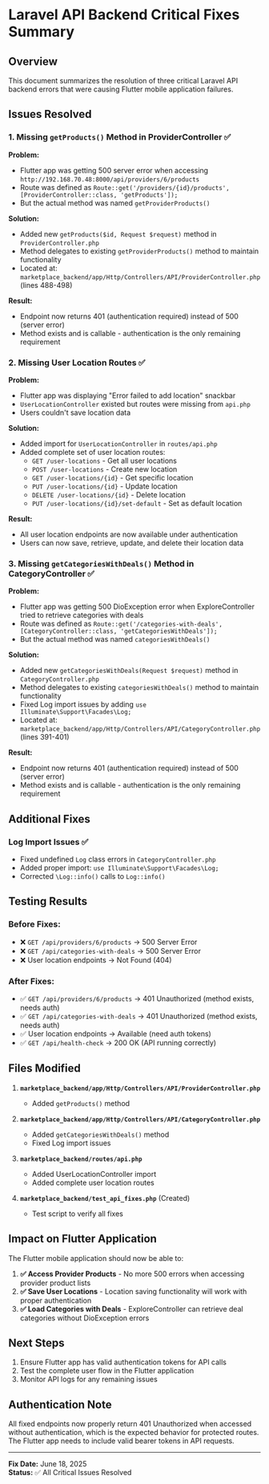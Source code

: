 # Laravel API Backend Critical Fixes Summary

## Overview
This document summarizes the resolution of three critical Laravel API backend errors that were causing Flutter mobile application failures.

## Issues Resolved

### 1. Missing `getProducts()` Method in ProviderController ✅
**Problem:** 
- Flutter app was getting 500 server error when accessing `http://192.168.70.48:8000/api/providers/6/products`
- Route was defined as `Route::get('/providers/{id}/products', [ProviderController::class, 'getProducts']);`
- But the actual method was named `getProviderProducts()`

**Solution:**
- Added new `getProducts($id, Request $request)` method in `ProviderController.php`
- Method delegates to existing `getProviderProducts()` method to maintain functionality
- Located at: `marketplace_backend/app/Http/Controllers/API/ProviderController.php` (lines 488-498)

**Result:** 
- Endpoint now returns 401 (authentication required) instead of 500 (server error)
- Method exists and is callable - authentication is the only remaining requirement

### 2. Missing User Location Routes ✅
**Problem:**
- Flutter app was displaying "Error failed to add location" snackbar
- `UserLocationController` existed but routes were missing from `api.php`
- Users couldn't save location data

**Solution:**
- Added import for `UserLocationController` in `routes/api.php`
- Added complete set of user location routes:
  - `GET /user-locations` - Get all user locations
  - `POST /user-locations` - Create new location  
  - `GET /user-locations/{id}` - Get specific location
  - `PUT /user-locations/{id}` - Update location
  - `DELETE /user-locations/{id}` - Delete location
  - `PUT /user-locations/{id}/set-default` - Set as default location

**Result:**
- All user location endpoints are now available under authentication
- Users can now save, retrieve, update, and delete their location data

### 3. Missing `getCategoriesWithDeals()` Method in CategoryController ✅
**Problem:**
- Flutter app was getting 500 DioException error when ExploreController tried to retrieve categories with deals
- Route was defined as `Route::get('/categories-with-deals', [CategoryController::class, 'getCategoriesWithDeals']);`
- But the actual method was named `categoriesWithDeals()`

**Solution:**
- Added new `getCategoriesWithDeals(Request $request)` method in `CategoryController.php`
- Method delegates to existing `categoriesWithDeals()` method to maintain functionality
- Fixed Log import issues by adding `use Illuminate\Support\Facades\Log;`
- Located at: `marketplace_backend/app/Http/Controllers/API/CategoryController.php` (lines 391-401)

**Result:**
- Endpoint now returns 401 (authentication required) instead of 500 (server error)
- Method exists and is callable - authentication is the only remaining requirement

## Additional Fixes

### Log Import Issues ✅
- Fixed undefined `Log` class errors in `CategoryController.php`
- Added proper import: `use Illuminate\Support\Facades\Log;`
- Corrected `\Log::info()` calls to `Log::info()`

## Testing Results

### Before Fixes:
- ❌ `GET /api/providers/6/products` → 500 Server Error
- ❌ `GET /api/categories-with-deals` → 500 Server Error  
- ❌ User location endpoints → Not Found (404)

### After Fixes:
- ✅ `GET /api/providers/6/products` → 401 Unauthorized (method exists, needs auth)
- ✅ `GET /api/categories-with-deals` → 401 Unauthorized (method exists, needs auth)
- ✅ User location endpoints → Available (need auth tokens)
- ✅ `GET /api/health-check` → 200 OK (API running correctly)

## Files Modified

1. **`marketplace_backend/app/Http/Controllers/API/ProviderController.php`**
   - Added `getProducts()` method

2. **`marketplace_backend/app/Http/Controllers/API/CategoryController.php`**
   - Added `getCategoriesWithDeals()` method
   - Fixed Log import issues

3. **`marketplace_backend/routes/api.php`**
   - Added UserLocationController import
   - Added complete user location routes

4. **`marketplace_backend/test_api_fixes.php`** (Created)
   - Test script to verify all fixes

## Impact on Flutter Application

The Flutter mobile application should now be able to:

1. **✅ Access Provider Products** - No more 500 errors when accessing provider product lists
2. **✅ Save User Locations** - Location saving functionality will work with proper authentication
3. **✅ Load Categories with Deals** - ExploreController can retrieve deal categories without DioException errors

## Next Steps

1. Ensure Flutter app has valid authentication tokens for API calls
2. Test the complete user flow in the Flutter application
3. Monitor API logs for any remaining issues

## Authentication Note

All fixed endpoints now properly return 401 Unauthorized when accessed without authentication, which is the expected behavior for protected routes. The Flutter app needs to include valid bearer tokens in API requests.

---
**Fix Date:** June 18, 2025  
**Status:** ✅ All Critical Issues Resolved